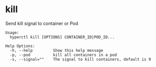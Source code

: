 # kill

Send kill signal to container or Pod

	Usage:
      hyperctl kill [OPTIONS] CONTAINER_ID|POD_ID...

	Help Options:
	  -h, --help         Show this help message
	  -p, --pod          kill all containers in a pod
	  -s, --signal=""    The signal to kill containers, default is 9
